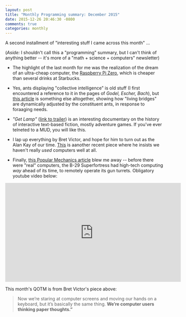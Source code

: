 ```yaml
---
layout: post
title: "Monthly Programming summary: December 2015"
date: 2015-12-26 20:46:30 -0800
comments: true
categories: monthly
---
```


A second installment of "interesting stuff I came across this month" ...

(_Aside:_ I shouldn't call this a "programming" summary, but I can't think of anything better -- it's more of a "math + science + computers" newsletter)

- The highlight of the last month for me was the realization of the dream of an ultra-cheap computer, the [Raspberry Pi Zero](https://www.raspberrypi.org/blog/raspberry-pi-zero/), which is cheaper than several drinks at Starbucks.

- Yes, ants displaying "collective intelligence" is old stuff (I first encountered a reference to it in the pages of _Godel, Escher, Bach_), but [this article](http://www.kurzweilai.net/army-ants-living-bridges-suggest-collective-intelligence) is something else altogether, showing how "living bridges" are dynamically adjusted by the constituent ants, in response to foraaging needs.

- _"Get Lamp"_ ([link to trailer](https://www.youtube.com/watch?v=UwZxUGmqSOo)) is an interesting documentary on the history of interactive text-based fiction, mostly adventure games. If you've ever telneted to a MUD, you will like this.

- I lap up everything by Bret Victor, and hope for him to turn out as the Alan Kay of our time. [This](https://medium.com/re-form/the-utopian-ui-architect-34dead42a28#.emrat4pnv) is aanother recent piece where he insists we haven't really _used_ computers well at all.

- Finally, [this Popular Mechanics article](http://www.popularmechanics.com/military/weapons/a18343/the-cannons-on-the-b-29-bomber-were-a-mid-century-engineering-masterpiece/) blew me away -- before there were "real" computers, the B-29 Superfortress had high-tech computing _way_ ahead of its time, to remotely operate its gun turrets. Obligatory youtube video below:

<iframe width="560" height="315" src="https://www.youtube.com/embed/nskFayhBcy0" frameborder="0" allowfullscreen></iframe>


This month's QOTM is from Bret Victor's piece above:

> Now we’re staring at computer screens and moving our hands on a keyboard, but it’s basically the same thing. **We’re computer users thinking paper thoughts.”**


